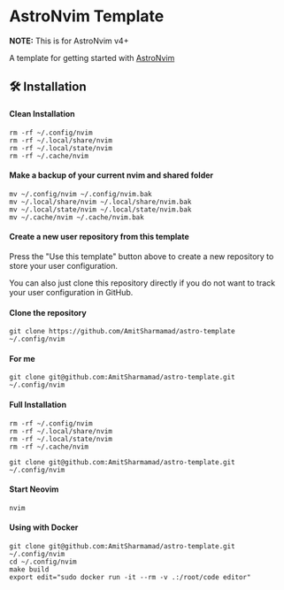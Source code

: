 # AstroNvim Template

**NOTE:** This is for AstroNvim v4+

A template for getting started with [AstroNvim](https://github.com/AstroNvim/AstroNvim)

## 🛠️ Installation

#### Clean Installation

```shell
rm -rf ~/.config/nvim
rm -rf ~/.local/share/nvim
rm -rf ~/.local/state/nvim
rm -rf ~/.cache/nvim
```

#### Make a backup of your current nvim and shared folder

```shell
mv ~/.config/nvim ~/.config/nvim.bak
mv ~/.local/share/nvim ~/.local/share/nvim.bak
mv ~/.local/state/nvim ~/.local/state/nvim.bak
mv ~/.cache/nvim ~/.cache/nvim.bak
```

#### Create a new user repository from this template

Press the "Use this template" button above to create a new repository to store your user configuration.

You can also just clone this repository directly if you do not want to track your user configuration in GitHub.

#### Clone the repository

```shell
git clone https://github.com/AmitSharmamad/astro-template ~/.config/nvim
```

#### For me
```shell
git clone git@github.com:AmitSharmamad/astro-template.git ~/.config/nvim
```

#### Full Installation

```shell
rm -rf ~/.config/nvim
rm -rf ~/.local/share/nvim
rm -rf ~/.local/state/nvim
rm -rf ~/.cache/nvim

git clone git@github.com:AmitSharmamad/astro-template.git ~/.config/nvim
```

#### Start Neovim

```shell
nvim
```

#### Using with Docker
```shell
git clone git@github.com:AmitSharmamad/astro-template.git ~/.config/nvim
cd ~/.config/nvim
make build
export edit="sudo docker run -it --rm -v .:/root/code editor"
```
